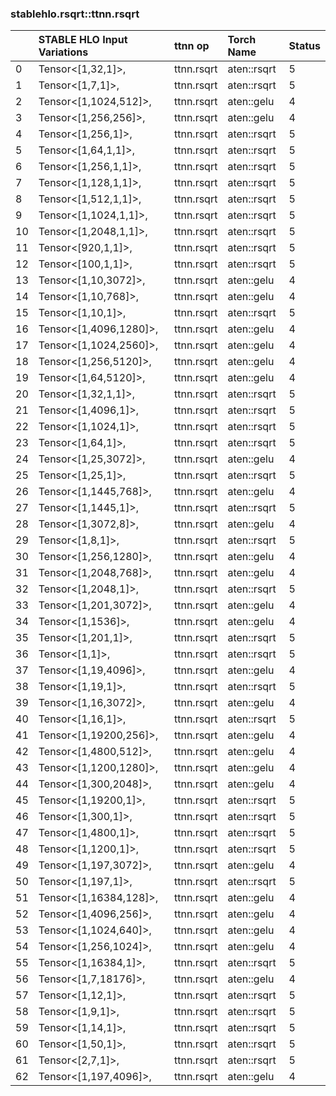 
### stablehlo.rsqrt::ttnn.rsqrt


||STABLE HLO Input Variations|ttnn op|Torch Name|Status|
| :--- | :--- | :--- | :--- | :--- |
|0|Tensor<[1,32,1]>,|ttnn.rsqrt|aten::rsqrt|5|
|1|Tensor<[1,7,1]>,|ttnn.rsqrt|aten::rsqrt|5|
|2|Tensor<[1,1024,512]>,|ttnn.rsqrt|aten::gelu|4|
|3|Tensor<[1,256,256]>,|ttnn.rsqrt|aten::gelu|4|
|4|Tensor<[1,256,1]>,|ttnn.rsqrt|aten::rsqrt|5|
|5|Tensor<[1,64,1,1]>,|ttnn.rsqrt|aten::rsqrt|5|
|6|Tensor<[1,256,1,1]>,|ttnn.rsqrt|aten::rsqrt|5|
|7|Tensor<[1,128,1,1]>,|ttnn.rsqrt|aten::rsqrt|5|
|8|Tensor<[1,512,1,1]>,|ttnn.rsqrt|aten::rsqrt|5|
|9|Tensor<[1,1024,1,1]>,|ttnn.rsqrt|aten::rsqrt|5|
|10|Tensor<[1,2048,1,1]>,|ttnn.rsqrt|aten::rsqrt|5|
|11|Tensor<[920,1,1]>,|ttnn.rsqrt|aten::rsqrt|5|
|12|Tensor<[100,1,1]>,|ttnn.rsqrt|aten::rsqrt|5|
|13|Tensor<[1,10,3072]>,|ttnn.rsqrt|aten::gelu|4|
|14|Tensor<[1,10,768]>,|ttnn.rsqrt|aten::gelu|4|
|15|Tensor<[1,10,1]>,|ttnn.rsqrt|aten::rsqrt|5|
|16|Tensor<[1,4096,1280]>,|ttnn.rsqrt|aten::gelu|4|
|17|Tensor<[1,1024,2560]>,|ttnn.rsqrt|aten::gelu|4|
|18|Tensor<[1,256,5120]>,|ttnn.rsqrt|aten::gelu|4|
|19|Tensor<[1,64,5120]>,|ttnn.rsqrt|aten::gelu|4|
|20|Tensor<[1,32,1,1]>,|ttnn.rsqrt|aten::rsqrt|5|
|21|Tensor<[1,4096,1]>,|ttnn.rsqrt|aten::rsqrt|5|
|22|Tensor<[1,1024,1]>,|ttnn.rsqrt|aten::rsqrt|5|
|23|Tensor<[1,64,1]>,|ttnn.rsqrt|aten::rsqrt|5|
|24|Tensor<[1,25,3072]>,|ttnn.rsqrt|aten::gelu|4|
|25|Tensor<[1,25,1]>,|ttnn.rsqrt|aten::rsqrt|5|
|26|Tensor<[1,1445,768]>,|ttnn.rsqrt|aten::gelu|4|
|27|Tensor<[1,1445,1]>,|ttnn.rsqrt|aten::rsqrt|5|
|28|Tensor<[1,3072,8]>,|ttnn.rsqrt|aten::gelu|4|
|29|Tensor<[1,8,1]>,|ttnn.rsqrt|aten::rsqrt|5|
|30|Tensor<[1,256,1280]>,|ttnn.rsqrt|aten::gelu|4|
|31|Tensor<[1,2048,768]>,|ttnn.rsqrt|aten::gelu|4|
|32|Tensor<[1,2048,1]>,|ttnn.rsqrt|aten::rsqrt|5|
|33|Tensor<[1,201,3072]>,|ttnn.rsqrt|aten::gelu|4|
|34|Tensor<[1,1536]>,|ttnn.rsqrt|aten::gelu|4|
|35|Tensor<[1,201,1]>,|ttnn.rsqrt|aten::rsqrt|5|
|36|Tensor<[1,1]>,|ttnn.rsqrt|aten::rsqrt|5|
|37|Tensor<[1,19,4096]>,|ttnn.rsqrt|aten::gelu|4|
|38|Tensor<[1,19,1]>,|ttnn.rsqrt|aten::rsqrt|5|
|39|Tensor<[1,16,3072]>,|ttnn.rsqrt|aten::gelu|4|
|40|Tensor<[1,16,1]>,|ttnn.rsqrt|aten::rsqrt|5|
|41|Tensor<[1,19200,256]>,|ttnn.rsqrt|aten::gelu|4|
|42|Tensor<[1,4800,512]>,|ttnn.rsqrt|aten::gelu|4|
|43|Tensor<[1,1200,1280]>,|ttnn.rsqrt|aten::gelu|4|
|44|Tensor<[1,300,2048]>,|ttnn.rsqrt|aten::gelu|4|
|45|Tensor<[1,19200,1]>,|ttnn.rsqrt|aten::rsqrt|5|
|46|Tensor<[1,300,1]>,|ttnn.rsqrt|aten::rsqrt|5|
|47|Tensor<[1,4800,1]>,|ttnn.rsqrt|aten::rsqrt|5|
|48|Tensor<[1,1200,1]>,|ttnn.rsqrt|aten::rsqrt|5|
|49|Tensor<[1,197,3072]>,|ttnn.rsqrt|aten::gelu|4|
|50|Tensor<[1,197,1]>,|ttnn.rsqrt|aten::rsqrt|5|
|51|Tensor<[1,16384,128]>,|ttnn.rsqrt|aten::gelu|4|
|52|Tensor<[1,4096,256]>,|ttnn.rsqrt|aten::gelu|4|
|53|Tensor<[1,1024,640]>,|ttnn.rsqrt|aten::gelu|4|
|54|Tensor<[1,256,1024]>,|ttnn.rsqrt|aten::gelu|4|
|55|Tensor<[1,16384,1]>,|ttnn.rsqrt|aten::rsqrt|5|
|56|Tensor<[1,7,18176]>,|ttnn.rsqrt|aten::gelu|4|
|57|Tensor<[1,12,1]>,|ttnn.rsqrt|aten::rsqrt|5|
|58|Tensor<[1,9,1]>,|ttnn.rsqrt|aten::rsqrt|5|
|59|Tensor<[1,14,1]>,|ttnn.rsqrt|aten::rsqrt|5|
|60|Tensor<[1,50,1]>,|ttnn.rsqrt|aten::rsqrt|5|
|61|Tensor<[2,7,1]>,|ttnn.rsqrt|aten::rsqrt|5|
|62|Tensor<[1,197,4096]>,|ttnn.rsqrt|aten::gelu|4|
